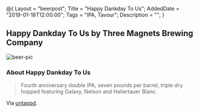 @{ 
 Layout = "beerpost"; 
 Title = "Happy Dankday To Us"; 
 AddedDate = "2019-01-18T12:00:00"; 
 Tags = "IPA, Tavour"; 
 Description = ""; 
 } 
 

## Happy Dankday To Us by Three Magnets Brewing Company

![beer-pic]

### About Happy Dankday To Us

> Fourth anniversary double IPA, seven pounds per barrel, triple dry hopped featuring Galaxy, Nelson and Hallertauer Blanc. 

Via [untappd][untappd-url].

[untappd-url]: <https://untappd.com/b/three-magnets-brewing-company-happy-dankday-to-us/2945312>
[beer-pic]: https://jasonpowley.com/assets/img/2019-01-18-happy-dankday-to-us.jpeg "Happy Dankday To Us by Three Magnets Brewing Company"
